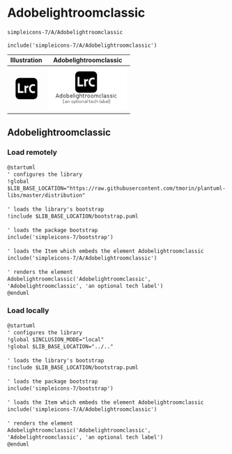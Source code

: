 # Adobelightroomclassic


```text
simpleicons-7/A/Adobelightroomclassic
```

```text
include('simpleicons-7/A/Adobelightroomclassic')
```



| Illustration | Adobelightroomclassic |
| :---: | :---: |
| ![illustration for Illustration](../../simpleicons-7/A/Adobelightroomclassic.png) | ![illustration for Adobelightroomclassic](../../simpleicons-7/A/Adobelightroomclassic.Local.png) |




## Adobelightroomclassic

### Load remotely
```plantuml
@startuml
' configures the library
!global $LIB_BASE_LOCATION="https://raw.githubusercontent.com/tmorin/plantuml-libs/master/distribution"

' loads the library's bootstrap
!include $LIB_BASE_LOCATION/bootstrap.puml

' loads the package bootstrap
include('simpleicons-7/bootstrap')

' loads the Item which embeds the element Adobelightroomclassic
include('simpleicons-7/A/Adobelightroomclassic')

' renders the element
Adobelightroomclassic('Adobelightroomclassic', 'Adobelightroomclassic', 'an optional tech label')
@enduml
```

### Load locally
```plantuml
@startuml
' configures the library
!global $INCLUSION_MODE="local"
!global $LIB_BASE_LOCATION="../.."

' loads the library's bootstrap
!include $LIB_BASE_LOCATION/bootstrap.puml

' loads the package bootstrap
include('simpleicons-7/bootstrap')

' loads the Item which embeds the element Adobelightroomclassic
include('simpleicons-7/A/Adobelightroomclassic')

' renders the element
Adobelightroomclassic('Adobelightroomclassic', 'Adobelightroomclassic', 'an optional tech label')
@enduml
```

